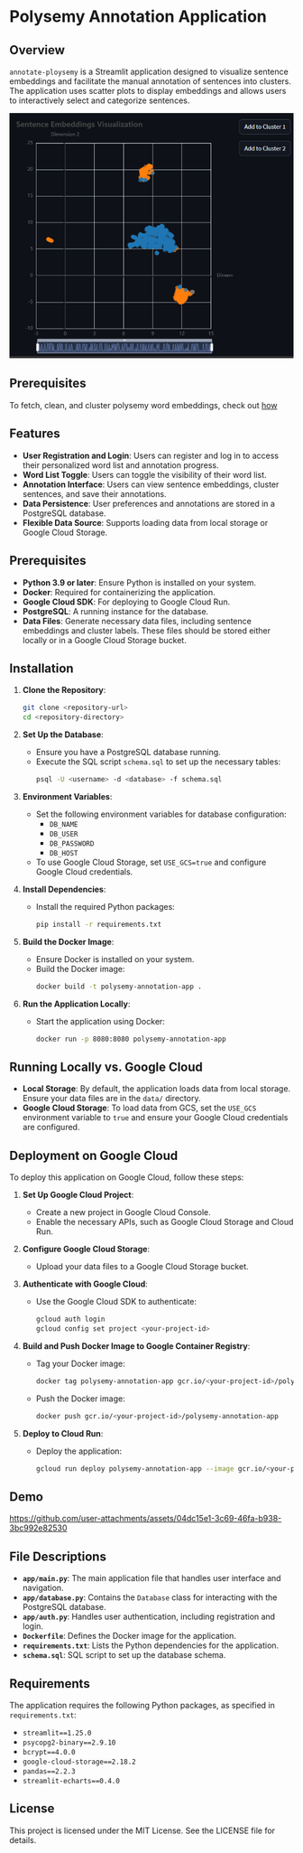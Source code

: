 # Polysemy Annotation Application

## Overview
`annotate-ploysemy` is a Streamlit application designed to visualize sentence embeddings and facilitate the manual annotation of sentences into clusters. The application uses scatter plots to display embeddings and allows users to interactively select and categorize sentences.</br>

![](/media/cluster.png)

## Prerequisites
To fetch, clean, and cluster polysemy word embeddings, check out [how](https://github.com/nijdarshan/annotate-ploysemy/tree/main/prereqs)

## Features

- **User Registration and Login**: Users can register and log in to access their personalized word list and annotation progress.
- **Word List Toggle**: Users can toggle the visibility of their word list.
- **Annotation Interface**: Users can view sentence embeddings, cluster sentences, and save their annotations.
- **Data Persistence**: User preferences and annotations are stored in a PostgreSQL database.
- **Flexible Data Source**: Supports loading data from local storage or Google Cloud Storage.

## Prerequisites

- **Python 3.9 or later**: Ensure Python is installed on your system.
- **Docker**: Required for containerizing the application.
- **Google Cloud SDK**: For deploying to Google Cloud Run.
- **PostgreSQL**: A running instance for the database.
- **Data Files**: Generate necessary data files, including sentence embeddings and cluster labels. These files should be stored either locally or in a Google Cloud Storage bucket.

## Installation

1. **Clone the Repository**:
   ```bash
   git clone <repository-url>
   cd <repository-directory>
   ```

2. **Set Up the Database**:
   - Ensure you have a PostgreSQL database running.
   - Execute the SQL script `schema.sql` to set up the necessary tables:
     ```bash
     psql -U <username> -d <database> -f schema.sql
     ```

3. **Environment Variables**:
   - Set the following environment variables for database configuration:
     - `DB_NAME`
     - `DB_USER`
     - `DB_PASSWORD`
     - `DB_HOST`
   - To use Google Cloud Storage, set `USE_GCS=true` and configure Google Cloud credentials.

4. **Install Dependencies**:
   - Install the required Python packages:
     ```bash
     pip install -r requirements.txt
     ```

5. **Build the Docker Image**:
   - Ensure Docker is installed on your system.
   - Build the Docker image:
     ```bash
     docker build -t polysemy-annotation-app .
     ```

6. **Run the Application Locally**:
   - Start the application using Docker:
     ```bash
     docker run -p 8080:8080 polysemy-annotation-app
     ```

## Running Locally vs. Google Cloud

- **Local Storage**: By default, the application loads data from local storage. Ensure your data files are in the `data/` directory.
- **Google Cloud Storage**: To load data from GCS, set the `USE_GCS` environment variable to `true` and ensure your Google Cloud credentials are configured.

## Deployment on Google Cloud

To deploy this application on Google Cloud, follow these steps:

1. **Set Up Google Cloud Project**:
   - Create a new project in Google Cloud Console.
   - Enable the necessary APIs, such as Google Cloud Storage and Cloud Run.

2. **Configure Google Cloud Storage**:
   - Upload your data files to a Google Cloud Storage bucket.

3. **Authenticate with Google Cloud**:
   - Use the Google Cloud SDK to authenticate:
     ```bash
     gcloud auth login
     gcloud config set project <your-project-id>
     ```

4. **Build and Push Docker Image to Google Container Registry**:
   - Tag your Docker image:
     ```bash
     docker tag polysemy-annotation-app gcr.io/<your-project-id>/polysemy-annotation-app
     ```
   - Push the Docker image:
     ```bash
     docker push gcr.io/<your-project-id>/polysemy-annotation-app
     ```

5. **Deploy to Cloud Run**:
   - Deploy the application:
     ```bash
     gcloud run deploy polysemy-annotation-app --image gcr.io/<your-project-id>/polysemy-annotation-app --platform managed --region <your-region> --allow-unauthenticated
     ```

## Demo
https://github.com/user-attachments/assets/04dc15e1-3c69-46fa-b938-3bc992e82530

## File Descriptions

- **`app/main.py`**: The main application file that handles user interface and navigation.
- **`app/database.py`**: Contains the `Database` class for interacting with the PostgreSQL database.
- **`app/auth.py`**: Handles user authentication, including registration and login.
- **`Dockerfile`**: Defines the Docker image for the application.
- **`requirements.txt`**: Lists the Python dependencies for the application.
- **`schema.sql`**: SQL script to set up the database schema.

## Requirements

The application requires the following Python packages, as specified in `requirements.txt`:

- `streamlit==1.25.0`
- `psycopg2-binary==2.9.10`
- `bcrypt==4.0.0`
- `google-cloud-storage==2.18.2`
- `pandas==2.2.3`
- `streamlit-echarts==0.4.0`

## License

This project is licensed under the MIT License. See the LICENSE file for details.
